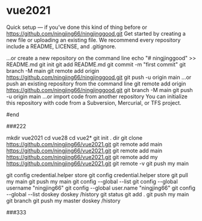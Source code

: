 # vue2021

Quick setup — if you’ve done this kind of thing before
or	
https://github.com/ningjing66/ningjinggood.git
Get started by creating a new file or uploading an existing file. We recommend every repository include a README, LICENSE, and .gitignore.

…or create a new repository on the command line
echo "# ningjinggood" >> README.md
git init
git add README.md
git commit -m "first commit"
git branch -M main
git remote add origin https://github.com/ningjing66/ningjinggood.git
git push -u origin main
…or push an existing repository from the command line
git remote add origin https://github.com/ningjing66/ningjinggood.git
git branch -M main
git push -u origin main
…or import code from another repository
You can initialize this repository with code from a Subversion, Mercurial, or TFS project.


#end

###222

mkdir vue2021
cd vue28
cd vue2*
git init .
dir
git clone https://github.com/ningjing66/vue2021.git
git remote add main  https://github.com/ningjing66/vue2021.git
git remote add main https://github.com/ningjing66/vue2021.git
git remote add my https://github.com/ningjing66/vue2021.git
git remote -v
git push my main

git config credential.helper store
git config credential.helper store
git pull my main
git push my main
git  config --global --list
git  config --global username "ningjing66"
git  config --global user.name "ningjing66"
git  config --global --list
doskey
doskey /history
git status
git add .
git push my main
git branch
git push my master
doskey /history

###333
